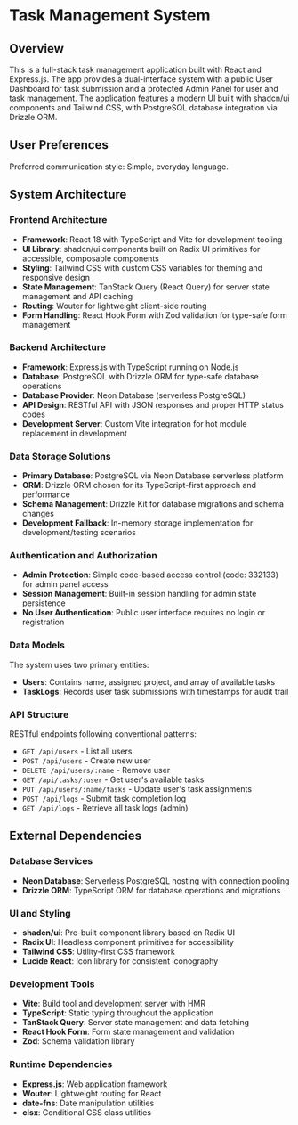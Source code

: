 # Task Management System

## Overview

This is a full-stack task management application built with React and Express.js. The app provides a dual-interface system with a public User Dashboard for task submission and a protected Admin Panel for user and task management. The application features a modern UI built with shadcn/ui components and Tailwind CSS, with PostgreSQL database integration via Drizzle ORM.

## User Preferences

Preferred communication style: Simple, everyday language.

## System Architecture

### Frontend Architecture
- **Framework**: React 18 with TypeScript and Vite for development tooling
- **UI Library**: shadcn/ui components built on Radix UI primitives for accessible, composable components
- **Styling**: Tailwind CSS with custom CSS variables for theming and responsive design
- **State Management**: TanStack Query (React Query) for server state management and API caching
- **Routing**: Wouter for lightweight client-side routing
- **Form Handling**: React Hook Form with Zod validation for type-safe form management

### Backend Architecture
- **Framework**: Express.js with TypeScript running on Node.js
- **Database**: PostgreSQL with Drizzle ORM for type-safe database operations
- **Database Provider**: Neon Database (serverless PostgreSQL)
- **API Design**: RESTful API with JSON responses and proper HTTP status codes
- **Development Server**: Custom Vite integration for hot module replacement in development

### Data Storage Solutions
- **Primary Database**: PostgreSQL via Neon Database serverless platform
- **ORM**: Drizzle ORM chosen for its TypeScript-first approach and performance
- **Schema Management**: Drizzle Kit for database migrations and schema changes
- **Development Fallback**: In-memory storage implementation for development/testing scenarios

### Authentication and Authorization
- **Admin Protection**: Simple code-based access control (code: 332133) for admin panel access
- **Session Management**: Built-in session handling for admin state persistence
- **No User Authentication**: Public user interface requires no login or registration

### Data Models
The system uses two primary entities:
- **Users**: Contains name, assigned project, and array of available tasks
- **TaskLogs**: Records user task submissions with timestamps for audit trail

### API Structure
RESTful endpoints following conventional patterns:
- `GET /api/users` - List all users
- `POST /api/users` - Create new user
- `DELETE /api/users/:name` - Remove user
- `GET /api/tasks/:user` - Get user's available tasks
- `PUT /api/users/:name/tasks` - Update user's task assignments
- `POST /api/logs` - Submit task completion log
- `GET /api/logs` - Retrieve all task logs (admin)

## External Dependencies

### Database Services
- **Neon Database**: Serverless PostgreSQL hosting with connection pooling
- **Drizzle ORM**: TypeScript ORM for database operations and migrations

### UI and Styling
- **shadcn/ui**: Pre-built component library based on Radix UI
- **Radix UI**: Headless component primitives for accessibility
- **Tailwind CSS**: Utility-first CSS framework
- **Lucide React**: Icon library for consistent iconography

### Development Tools
- **Vite**: Build tool and development server with HMR
- **TypeScript**: Static typing throughout the application
- **TanStack Query**: Server state management and data fetching
- **React Hook Form**: Form state management and validation
- **Zod**: Schema validation library

### Runtime Dependencies
- **Express.js**: Web application framework
- **Wouter**: Lightweight routing for React
- **date-fns**: Date manipulation utilities
- **clsx**: Conditional CSS class utilities